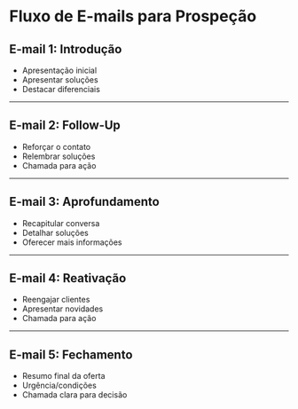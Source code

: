 # Fluxo de E-mails para Prospeção

## E-mail 1: Introdução
- Apresentação inicial
- Apresentar soluções
- Destacar diferenciais

---

## E-mail 2: Follow-Up
- Reforçar o contato
- Relembrar soluções
- Chamada para ação

---

## E-mail 3: Aprofundamento
- Recapitular conversa
- Detalhar soluções
- Oferecer mais informações

---

## E-mail 4: Reativação
- Reengajar clientes
- Apresentar novidades
- Chamada para ação

---

## E-mail 5: Fechamento
- Resumo final da oferta
- Urgência/condições
- Chamada clara para decisão
